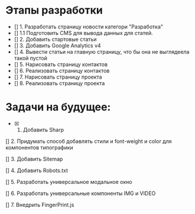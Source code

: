 # Этапы разработки

- [] 1. Разработать страницу новости категори "Разработка"
- []  1.1 Подготовить CMS для вывода данных для статей.
- [] 2. Добавить стартовые статьи
- [] 3. Добавить Google Analytics v4
- [] 4. Вывести статьи на главную страницу, что бы она не выглядеела такой пустой
- [] 5. Нарисовать страницу контактов
- [] 6. Реализовать страницу контактов
- [] 7. Нарисовать страницу проекта
- [] 8. Реализовать страницу проекта

# Задачи на будущее:
- [x] 1. Добавить Sharp

[] 2. Придумать способ добавлять стили и font-weight и color для компонентов типографики 

[] 3. Добавить Sitemap

[] 4. Добавить Robots.txt

[] 5. Разработать универсальное модальное окно

[] 6. Разработать универсальные компоненты IMG и VIDEO

[] 7. Внедрить FingerPrint.js